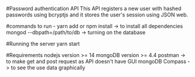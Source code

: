 #Password authentication API
This API registers a new user with hashed passwords using bcryptjs and it stores the user's session using JSON web.


#commands to run -
yarn add or npm install -> to install all  dependencies
mongod --dbpath=/path/to/db     -> turning on the database

#Running the server
yarn start

#Requirements
nodejs version >= 14
mongoDB version >= 4.4
postman     -> to make get and post request as API doesn't have GUI
mongoDB Compass    -> to see the use data graphically
